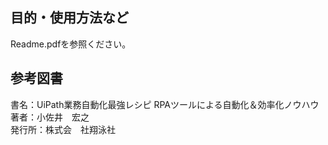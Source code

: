 ## 目的・使用方法など  
Readme.pdfを参照ください。

## 参考図書  
書名：UiPath業務自動化最強レシピ RPAツールによる自動化＆効率化ノウハウ  
著者：小佐井　宏之  
発行所：株式会　社翔泳社